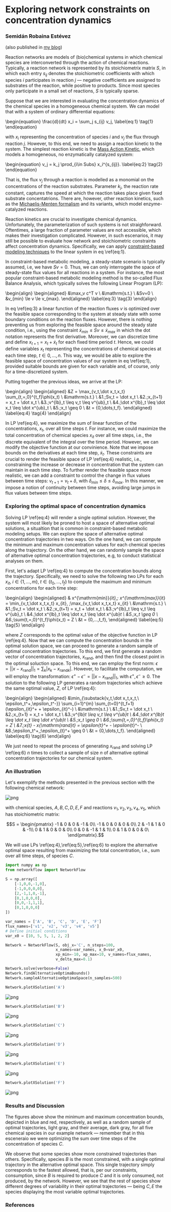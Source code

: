 # Exploring network constraints on concentration dynamics

### Semidán Robaina Estévez

(also published in [my blog](https://semidanrobaina.com/blog/posts/evaluating-chemical-network-dynamics-without-kinetics))

Reaction networks are models of (bio)chemical systems in which chemical species are interconverted through the action of chemical reactions. Typically, a reaction network is represented by its stoichiometrix matrix $S$, in which each entry $s_{ij}$ denotes the stoichiometric coefficients with which species $i$ participates in reaction $j$ &mdash; negative coefficients are assigned to substrates of the reaction, while positive to products. Since most species only participate in a small set of reactions, $S$ is typically sparse.

Suppose that we are interested in evaluating the concentration dynamics of the chemical species in a homogeneous chemical system. We can model that with a system of ordinary differential equations:

\begin{equation}
  \frac{d}{dt} x_i = \sum_j s_{ij} v_j,
\label{eq:1}
\tag{1}
\end{equation}

with $x_i$ representing the concentration of species $i$ and $v_j$ the flux through reaction $j$. However, to this end, we need to assign a reaction kinetic to the system. The simplest reaction kinetic is the [Mass Action Kinetic](https://en.wikipedia.org/wiki/Law_of_mass_action), which models a homogeneous, no enzymatically catalyzed system:

\begin{equation}
  v_j = k_j \prod_{i\in Subs} x_i^{s_{ij}}.
  \label{eq:2}
  \tag{2}
\end{equation}

That is, the flux $v_j$ through a reaction is modelled as a monomial on the concentrations of the reaction substrates. Parameter $k_j$, the reaction rate constant, captures the speed at which the reaction takes place given fixed substrate concentatrions. There are, however, other reaction kinetics, such as the [Michaelis-Menten formalism](https://en.wikipedia.org/wiki/Michaelis%E2%80%93Menten_kinetics) and its variants, which model enzyme-catalyzed reactions.

Reaction kinetics are crucial to investigate chemical dynamics. Unfortunately, the parameterization of such systems is not straighforward. Oftentimes, a large fraction of parameter values are not accessible, which makes their investigation complicated. However, in such escenarios, it may still be possible to evaluate how network and stoichiometric constraints affect concentration dynamics. Specifically, we can apply [constraint-based modeling techniques](https://en.wikipedia.org/wiki/Metabolic_network_modelling) to the linear system in eq \ref{eq:1}.

In constraint-based metabolic modeling, a steady-state scenario is typically assumed, i.e, we have $Sv=0$. Thus, we can only interrogate the space of steady-state flux values for all reactions in a system. For instance, the most popular constraint-based metabolic modeling method is the so-called Flux Balance Analysis, which typically solves the following Linear Program (LP):

\begin{align}
  \begin{aligned}
    &\max_v c^T v
    \\
    &\mathrm{s.t.}
    \\
    &Sv=0
    \\
    &v_{min} \le v \le v_{max}.
  \end{aligned}
\label{eq:3}
\tag{3}
\end{align}

In eq \ref{eq:3} a linear function of the reaction fluxes $v$ is optimized over the feasible space corresponding to the system at steady state with some boundary conditions on the reaction fluxes. However, there is nothing preventing us from exploring the feasible space around the steady state condition, i.e., using the constraint $\dot x_{min} \le Sv \le \dot x_{max}$ in which the dot notation represents the first derivative. Moreover, we can discretize time and define $x_{t+1} = x_t + \dot x_t$ for each fixed time period $t$. Hence, we could define variables $x_t$ representing the concentrations of chemical species at each time step, $t \in {0,\dots,n}$. This way, we would be able to explore the feasible space of concentration values of our system in eq \ref{eq:1}, provided suitable bounds are given for each variable and, of course, only for a time-discretized system.

Putting together the previous ideas, we arrive at the LP:

\begin{align}
  \begin{aligned}
    &Z = \max_{v_t,\dot x_t,x_t} \sum_{t\,=\,0}^{t_f}\phi(x_t)
    \\
    &\mathrm{s.t.}
    \\
    &1.\;Sv_t = \dot x_t
    \\
    &2.\;x_{t+1} = x_t + \dot x_t
    \\
    &3.\;v^{lb}_t \leq v_t \leq v^{ub}_t
    \\
    &4.\;\dot x^{lb}_t \leq \dot x_t \leq \dot x^{ub}_t
    \\
    &5.\;x_t \geq 0
    \\
    &t = \{0,\dots,t_f\}.
  \end{aligned}
  \label{eq:4}
  \tag{4}
\end{align}

In LP \ref{eq:4}, we maximize the sum of linear function of the concentrations, $x_t$, over all time steps $t$. For instance, we could maximize the total concentration of chemical species $x_{it}$ over all time steps, i.e., the discrete equivalent of the integral over the time period. However, we can modify the objective function at our convinience. Note that we impose bounds on the derivatives at each time step, $\dot x_t$. These constraints are crucial to render the feasible space of LP \ref{eq:4} realistic, i.e., constraining the increase or decrease in concentration that the system can maintain in each time step. To further render the feasible space more realistic, we can add a constraint to control the change in flux values between time steps: $v_{t + 1} = v_t + \delta$, with $\delta_{min} \leq \delta \leq \delta_{max}$. In this manner, we impose a notion of continuity between time steps, avoiding large jumps in flux values between time steps.

### Exploring the optimal space of concentration dynamics
Solving LP \ref{eq:4} will render a single optimal solution. However, the system will most likely be proned to host a space of alternative optimal solutions, a situaltion that is common in constraint-based metabolic modeling setups. We can explore the space of alternative optimal concentration trajectories in two ways. On the one hand, we can compute the minimum and maximum concentration values for each chemical species along the trajectory. On the other hand, we can randomly sample the space of alternative optimal concentration trajectories, e.g, to conduct statistical analyses on them.

First, let's adapt LP \ref{eq:4} to compute the concentration bounds along the trajectory. Specifically, we need to solve the following two LPs for each $x_{it},\;i\in \{1,\dots,m\},\;t\in\{t_0,\dots,t_f\}$ to compute the maximum and minimum concentrations for each time step:

\begin{align}
  \begin{aligned}
    & x^{\mathrm{min}}_{it},\; x^{\mathrm{max}}_{it} = \min_{v_t,\dot x_t,x_t} x_{it}, \;\max_{v_t,\dot x_t,x_t} x_{it}
    \\
    &\mathrm{s.t.}
    \\
    &1.\;Sv_t = \dot x_t
    \\
    &2.\;x_{t+1} = x_t + \dot x_t
    \\
    &3.\;v^{lb}_t \leq v_t \leq v^{ub}_t
    \\
    &4.\;\dot x^{lb}_t \leq \dot x_t \leq \dot x^{ub}_t
    \\
    &5.\;x_t \geq 0
    \\
    &6.\;\sum_{t\,=\,0}^{t_f}\phi(x_t) = Z
    \\
    &t = \{0,...,t_f\},
  \end{aligned}
  \label{eq:5}
  \tag{5}
\end{align}

where $Z$ corresponds to the optimal value of the objective function in LP \ref{eq:4}. Now that we can compute the concentration bounds in the optimal solution space, we can proceed to generate a random sample of optimal concentration trajectories. To this end, we first generate a random vector of concentration trajectories, $x_{\mathrm{rand}}$, and then find the closest point in the optimal soluction space. To this end, we can employ the first norm: $\epsilon = ||x - x_{\mathrm{rand}}||_1 = \sum_k |x_k - x_{\mathrm{rand}k}|$. However, to facilitate the computation, we will employ the transformation: $\epsilon^+ - \epsilon^- = ||x - x_{\mathrm{rand}}||_1$, with $\epsilon^+, \epsilon^- \ge 0$. The solution to the following LP generates a random trajectories which achieve the same optimal value, $Z$, of LP \ref{eq:4}:

\begin{align}
  \begin{aligned}
  &\min_{\substack{v_t,\dot x_t,x_t,\\ \epsilon_t^+,\epsilon_t^-}} \sum_{i=1}^{m} \sum_{t=0}^{t_f+1} (\epsilon_{it}^+ + \epsilon_{it}^-)
  \\
  &\mathrm{s.t.}
  \\
  &1.\;Sv_t = \dot x_t
  \\
  &2.\;x_{t+1} = x_t + \dot x_t
  \\
  &3.\;v^{lb}_t \leq v_t \leq v^{ub}_t
  \\
  &4.\;\dot x^{lb}_t \leq \dot x_t \leq \dot x^{ub}_t
  \\
  &5.\;x_t \geq 0
  \\
  &6.\;\sum_{t\,=\,0}^{t_f}\phi(x_t) = Z
  \\
  &7.\;x_{t} - x_{\mathrm{rand}_t} = \epsilon_{t}^+ - \epsilon_{t}^-
  \\
  &8.\;\epsilon_t^+,\;\epsilon_{t}^+ \geq 0
  \\
  &t = \{0,\dots,t_f\}.
  \end{aligned}
  \label{eq:6}
  \tag{6}
\end{align}

We just need to repeat the process of generating $x_{\mathrm{rand}}$ and solving LP \ref{eq:6} $n$ times to collect a sample of size $n$ of alternative optimal concentration trajectories for our chemical system.

### An illustration
Let's exemplify the methods presented in the previous section with the following chemical network:

<!-- <img alt="Fig1" src="README_figs/fig1.png" style="max-width:500px;"/> -->
![png](README_figs/Fig1.png)

with chemical species, $A,B,C,D,E,F$ and reactions $v_1,v_2,v_3,v_4,v_5$, which has stoichiometric matrix:

$$S = 
\begin{pmatrix}
    -1 &  0 &  0 & -1 &  0\\
    -1 &  0 &  0 &  0 &  0\\
    2 & -1 &  1 &  0 & -1\\
    0 &  1 &  0 &  0 &  0\\
    0 &  0 & -1 &  1 &  1\\
    0 &  1 &  0 &  0 &  0\
\end{pmatrix}.$$

We will use LPs \ref{eq:4},\ref{eq:5},\ref{eq:6} to explore the alternative optimal space resulting from maximizing the total concentration, i.e., sum over all time steps, of species $C$.


```python
import numpy as np
from networkflow import NetworkFlow
```


```python
S = np.array([
    [-1,0,0,-1,0],
    [-1,0,0,0,0],
    [2,-1,1,0,-1],
    [0,1,0,0,0],
    [0,0,-1,1,1],
    [0,1,0,0,0]
])

var_names = ['A', 'B', 'C', 'D', 'E', 'F']
flux_names=['v1', 'v2', 'v3', 'v4', 'v5']
# Define initial conditions
var_x0 = [10, 5, 5, 1, 2, 2]

Network = NetworkFlow(S, obj_x='C', n_steps=100, 
                      x_names=var_names, x_0=var_x0,
                      xp_min=-10, xp_max=10, v_names=flux_names, 
                      v_delta_max=0.1)

Network.solve(verbose=False)
Network.findAlternativeOptimaBounds()
Network.sampleAlternativeOptimaSpace(n_samples=500)
```


```python
Network.plotXSolution('A')
```


    
![png](README_figs/output_3_0.png)
    



```python
Network.plotXSolution('B')
```


    
![png](README_figs/output_4_0.png)
    



```python
Network.plotXSolution('C')
```


    
![png](README_figs/output_5_0.png)
    



```python
Network.plotXSolution('D')
```


    
![png](README_figs/output_6_0.png)
    



```python
Network.plotXSolution('E')
```


    
![png](README_figs/output_7_0.png)
    



```python
Network.plotXSolution('F')
```


    
![png](README_figs/output_8_0.png)
    


### Results and Discussion

The figures above show the minimum and maximum concentration bounds, depicted in blue and red, respectively, as well as a random sample of optimal trajectories, light gray, and their average, dark gray, for all five chemical species in our example network &mdash; remember that in this esceneraio we were optimizing the sum over time steps of the concentration of species $C$.

We observe that some species show more constrained trajectories than others. Specifically, species $B$ is the most constrained, with a single optimal trajectory in the alternative optimal space. This single trajectory simply corresponds to the fastest allowed, that is, per our constraints, consumption, since $B$ is required to produce $C$ and it is only consumed, not produced, by the network. However, we see that the rest of species show different degrees of variability in their optimal trajectories &mdash; being $C, E$ the species displaying the most variable optimal trajectories.

### References
